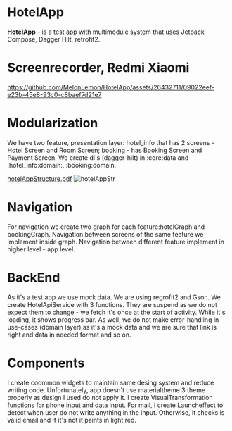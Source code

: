 # HotelApp

**HotelApp** - is a test app with multimodule system that uses Jetpack Compose, Dagger Hilt, retrofit2. 

# Screenrecorder, Redmi Xiaomi

https://github.com/MelonLemon/HotelApp/assets/26432711/09022eef-e23b-45e8-93c0-c8baef7d21e7


# Modularization
We have two feature, presentation layer: hotel_info that has 2 screens - Hotel Screen and Room Screen; booking - has Booking Screen and Payment Screen.
We create di's (dagger-hilt)  in :core:data and :hotel_info:domain:, :booking:domain. 

[hotelAppStructure.pdf](https://github.com/MelonLemon/HotelApp/files/12513804/hotelAppStructure.pdf)
![hotelAppStr](https://github.com/MelonLemon/HotelApp/assets/26432711/a157ef6e-2fcb-41d5-90ab-7b13e697c13b)


# Navigation
For navigation we create two graph for each feature:hotelGraph and bookingGraph. Navigation between screens of the same feature we implement inside graph. 
Navigation between different feature implement in higher level - app level. 

# BackEnd
As it's a test app we use mock data. We are using regrofit2 and Gson. We create HotelApiService with 3 functions. 
They are suspend as we do not expect them to change - we fetch it's once at the start of activity. While it's loading, it shows progress bar. 
As well, we do not make error-handling in use-cases (domain layer) as it's a mock data and we are sure that link is right and data in needed format and so on. 

# Components 
I create coommon widgets to maintain same desing system and reduce writing code. 
Unfortunately, app doesn't use materialtheme 3 theme properly as design I used do not apply it. 
I create VisualTransformation functions for phone input and data input. 
For mail, I create Launcheffect to detect when user do not write anything in the input. Otherwise, it checks is valid email and if it's not it paints in light red. 









